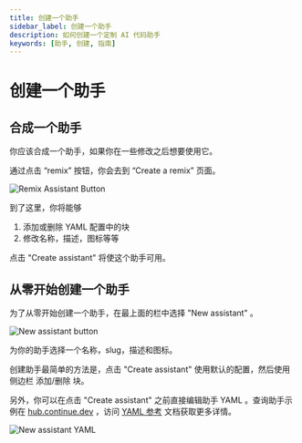 ```yaml
---
title: 创建一个助手
sidebar_label: 创建一个助手
description: 如何创建一个定制 AI 代码助手
keywords: [助手, 创建, 指南]
---
```


# 创建一个助手

## 合成一个助手

你应该合成一个助手，如果你在一些修改之后想要使用它。

通过点击 “remix” 按钮，你会去到 “Create a remix” 页面。

![Remix Assistant Button](/img/hub/assistant-remix-button.png)

到了这里，你将能够

1. 添加或删除 YAML 配置中的块
2. 修改名称，描述，图标等等

点击 "Create assistant" 将使这个助手可用。

## 从零开始创建一个助手

为了从零开始创建一个助手，在最上面的栏中选择 "New assistant" 。

![New assistant button](/img/hub/assistant-new-button.png)

为你的助手选择一个名称，slug，描述和图标。

创建助手最简单的方法是，点击 "Create assistant" 使用默认的配置，然后使用侧边栏 添加/删除 块。

另外，你可以在点击 "Create assistant" 之前直接编辑助手 YAML 。查询助手示例在 [hub.continue.dev](https://hub.continue.dev/explore/assistants) ，访问 [YAML 参考](../../yaml-reference.md#完整的-yaml-配置示例) 文档获取更多详情。

![New assistant YAML](/img/hub/assistant-create-yaml.png)

